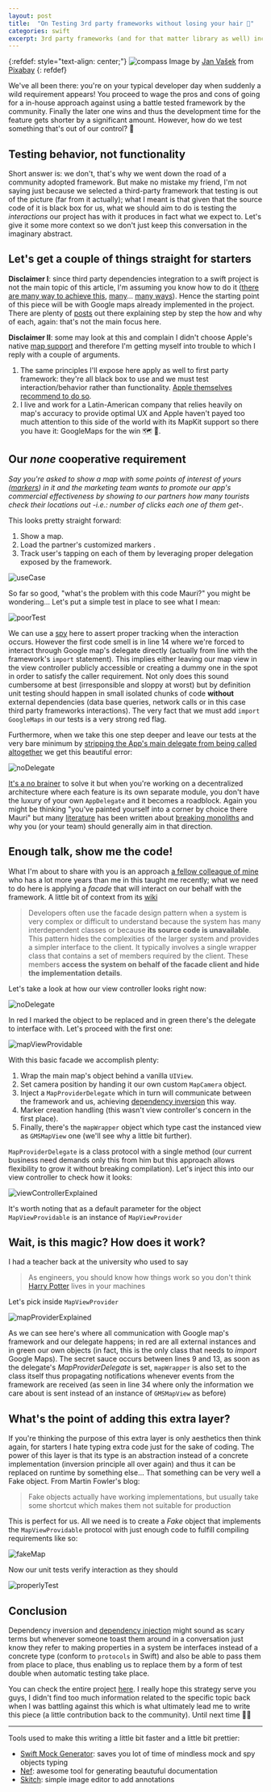 ```yaml
---
layout: post
title:  "On Testing 3rd party frameworks without losing your hair 🤯"
categories: swift
excerpt: 3rd party frameworks (and for that matter library as well) increase our productivity by handing us canned-flexible features. However this black box behavior shouldn't allow our code to be at the mercy of unknown side effects, let alone prevent us from covering it with proper testing.
---
```


[referralAutor]: https://pixabay.com/es/users/jeshoots-com-264599/?utm_source=link-attribution&amp;utm_medium=referral&amp;utm_campaign=image&amp;utm_content=3087585
[referralLink]: https://pixabay.com/es/?utm_source=link-attribution&amp;utm_medium=referral&amp;utm_campaign=image&amp;utm_content=3087585
[testingTalk]: https://developer.apple.com/videos/play/wwdc2018/417/
[markerDoc]: https://developers.google.com/maps/documentation/ios-sdk/marker
[mapkitDoc]: https://developer.apple.com/documentation/mapkit
[spmDocs]: https://developer.apple.com/documentation/xcode/adding_package_dependencies_to_your_app
[carthageDocs]: https://github.com/Carthage/Carthage
[podsDocs]: https://cocoapods.org
[gMapsDoc]: https://www.raywenderlich.com/7363101-google-maps-ios-sdk-tutorial-getting-started
[testDouble]: https://martinfowler.com/bliki/TestDouble.html
[stripAppDelegate]: https://marcosantadev.com/fake-appdelegate-unit-testing-swift/
[noBrainer]: https://stackoverflow.com/a/40582153/2376336
[cleanArchitecture]: https://www.goodreads.com/book/show/18043011-clean-architecture
[breakingMonolith]: https://easy-software.com/en/newsroom/microservices-vs-monolith-a-paradigm-shift-in-software-development/
[colleague]: https://www.linkedin.com/in/sebastian-gonzalez-anastas%C3%ADa-46559548/
[facadeWiki]: https://en.wikipedia.org/wiki/Facade_pattern
[dependencyInversion]: https://stackify.com/dependency-inversion-principle/
[potter]: https://en.wikipedia.org/wiki/Harry_Potter
[dependencyInjection]: https://martinfowler.com/articles/injection.html#InversionOfControl
[github]: https://github.com/mchirino89/mapTesting
[mockGenerator]: https://github.com/seanhenry/SwiftMockGeneratorForXcode
[nef]: https://github.com/bow-swift/nef
[skitch]: https://evernote.com/intl/es/products/skitch

{:refdef: style="text-align: center;"}
![compass](/assets/posts/4_3rdPartyTesting/streesedOut.jpg)
Image by [Jan Vašek][referralAutor] from [Pixabay][referralLink]
{: refdef}

We've all been there: you're on your typical developer day when suddenly a wild requirement appears! You proceed to wage the pros and cons of going for a in-house approach against using a battle tested framework by the community. Finally the later one wins and thus the development time for the feature gets shorter by a significant amount. However, how do we test something that's out of our control? 🤔

## Testing behavior, not functionality

Short answer is: we don't, that's why we went down the road of a community adopted framework. But make no mistake my friend, I'm not saying just because we selected a third-party framework that testing is out of the picture (far from it actually); what I meant is that given that the source code of it is black box for us, what we should aim to do is testing the *interactions* our project has with it produces in fact what we expect to. Let's give it some more context so we don't just keep this conversation in the imaginary abstract.

## Let's get a couple of things straight for starters

**Disclaimer I**: since third party dependencies integration to a swift project is not the main topic of this article, I'm assuming you know how to do it ([there are many way to achieve this][spmDocs], [many][podsDocs]... [many ways][carthageDocs]). Hence the starting point of this piece will be with Google maps already implemented in the project. There are plenty of [posts][gMapsDoc] out there explaining step by step the how and why of each, again: that's not the main focus here.

**Disclaimer II**: some may look at this and complain I didn't choose Apple's native [map support][mapkitDoc] and therefore I'm getting myself into trouble to which I reply with a couple of arguments.

1. The same principles I'll expose here apply as well to first party framework: they're all black box to use and we must test interaction/behavior rather than functionality. [Apple themselves recommend to do so][testingTalk].
2. I live and work for a Latin-American company that relies heavily on map's accuracy to provide optimal UX and Apple haven't payed too much attention to this side of the world with its MapKit support so there you have it: GoogleMaps for the win 🗺 🤺.

## Our *none* cooperative requirement

*Say you're asked to show a map with some points of interest of yours ([markers][markerDoc]) in it and the marketing team wants to promote our app's commercial effectiveness by showing to our partners how many tourists check their locations out -i.e.: number of clicks each one of them get-.*

This looks pretty straight forward:

1. Show a map.
2. Load the partner's customized markers .
3. Track user's tapping on each of them by leveraging proper delegation exposed by the framework.


![useCase](/assets/posts/4_3rdPartyTesting/useCase.gif)

So far so good, "what's the problem with this code Mauri?" you might be wondering... Let's put a simple test in place to see what I mean:

![poorTest](/assets/posts/4_3rdPartyTesting/poorTest.jpg)

We can use a [spy][testDouble] here to assert proper tracking when the interaction occurs. However the first code smell is in line 14 where we're forced to interact through Google map's delegate directly (actually from line with the framework's `import` statement). This implies either leaving our map view in the view controller publicly accessible or creating a dummy one in the spot in order to satisfy the caller requirement. Not only does this sound cumbersome at best (irresponsible and sloppy at worst) but by definition unit testing should happen in small isolated chunks of code **without** external dependencies (data base queries, network calls or in this case third party frameworks interactions). The very fact that we must add `import GoogleMaps` in our tests is a very strong red flag.

Furthermore, when we take this one step deeper and leave our tests at the very bare minimum by [stripping the App's main delegate  from being called altogether][stripAppDelegate] we get this beautiful error:

![noDelegate](/assets/posts/4_3rdPartyTesting/noDelegate.png)

[It's a no brainer][noBrainer] to solve it but when you're working on a decentralized architecture where each feature is its own separate module, you don't have the luxury of your own `AppDelegate` and it becomes a roadblock. Again you might be thinking "you've painted yourself into a corner by choice there Mauri" but many [literature][cleanArchitecture] has been written about [breaking monoliths][breakingMonolith] and why you (or your team) should generally aim in that direction.

## Enough talk, show me the code!

What I'm about to share with you is an approach [a fellow colleague of mine][colleague] who has a lot more years than me in this taught me recently; what we need to do here is applying a *facade* that will interact on our behalf with the framework. A little bit of context from its [wiki][facadeWiki]

> Developers often use the facade design pattern when a system is very complex or difficult to understand because the system has many interdependent classes or because **its source code is unavailable**. This pattern hides the complexities of the larger system and provides a simpler interface to the client. It typically involves a single wrapper class that contains a set of members required by the client. These members **access the system on behalf of the facade client and hide the implementation details**.

Let's take a look at how our view controller looks right now:

![noDelegate](/assets/posts/4_3rdPartyTesting/faultyVC.jpg)

In red I marked the object to be replaced and in green there's the delegate to interface with. Let's proceed with the first one:

![mapViewProvidable](/assets/posts/4_3rdPartyTesting/mapViewProvidable.jpg)

With this basic facade we accomplish plenty:

1. Wrap the main map's object behind a vanilla `UIView`.
2. Set camera position by handing it our own custom `MapCamera` object.
3. Inject a `MapProviderDelegate` which in turn will communicate between the framework and us, achieving [dependency inversion][dependencyInversion] this way.
4. Marker creation handling (this wasn't view controller's concern in the first place).
5. Finally, there's the `mapWrapper` object which type cast the instanced view as `GMSMapView` one (we'll see why a little bit further).

`MapProviderDelegate` is a class protocol with a single method (our current business need demands only this from him but this approach allows flexibility to grow it without breaking compilation). Let's inject this into our view controller to check how it looks:

![viewControllerExplained](/assets/posts/4_3rdPartyTesting/viewControllerExplained.jpg)

It's worth noting that as a default parameter for the object `MapViewProvidable` is an instance of `MapViewProvider`

## Wait, is this magic? How does it work?

I had a teacher back at the university who used to say 

> As engineers, you should know how things work so you don't think [Harry Potter][potter] lives in your machines

Let's pick inside `MapViewProvider`

![mapProviderExplained](/assets/posts/4_3rdPartyTesting/mapProviderExplained.jpg)

As we can see here's where all communication with Google map's framework and our delegate happens; in red are all external instances and in green our own objects (in fact, this is the only class that needs to *import* Google Maps). The secret sauce occurs between lines 9 and 13, as soon as the delegate's *MapProviderDelegate* is set, `mapWrapper` is also set to the class itself thus propagating notifications whenever events from the framework are received (as seen in line 34 where only the information we care about is sent instead of an instance of `GMSMapView` as before)

## What's the point of adding this extra layer? 

If you're thinking the purpose of this extra layer is only aesthetics then think again, for starters I hate typing extra code just for the sake of coding. The power of this layer is that its type is an abstraction instead of a concrete implementation (inversion principle all over again) and thus it can be replaced on runtime by something else... That something can be very well a Fake object. From Martin Fowler's blog:

> Fake objects actually have working implementations, but usually take some shortcut which makes them not suitable for production

This is perfect for us. All we need is to create a _Fake_ object that implements the `MapViewProvidable` protocol with just enough code to fulfill compiling requirements like so:

![fakeMap](/assets/posts/4_3rdPartyTesting/fakeMap.jpg)

Now our unit tests verify interaction as they should 

![properlyTest](/assets/posts/4_3rdPartyTesting/properlyTest.jpg)

## Conclusion

Dependency inversion and [dependency injection][dependencyInjection] might sound as scary terms but whenever someone toast them around in a conversation just know they refer to making properties in a system be interfaces instead of a concrete type (conform to `protocols` in Swift) and also be able to pass them from place to place, thus enabling us to replace them by a form of test double when automatic testing take place. 

You can check the entire project [here][github]. I really hope this strategy serve you guys, I didn't find too much information related to the specific topic back when I was battling against this which is what ultimately lead me to write this piece (a little contribution back to the community). Until next time 👋🏽

---

Tools used to make this writing a little bit faster and a little bit prettier:

- [Swift Mock Generator][mockGenerator]: saves you lot of time of mindless mock and spy objects typing
- [Nef][nef]: awesome tool for generating beautuful documentation
- [Skitch][skitch]: simple image editor to add annotations
